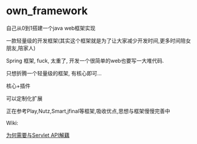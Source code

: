 # own_framework
自己从0到1搭建一个java web框架实现

一款轻量级的开发框架(其实这个框架就是为了让大家减少开发时间,更多时间陪女朋友,陪家人)


Spring 框架, fuck, 太重了, 开发一个很简单的web也要写一大堆代码.

只想折腾一个轻量级的框架, 有核心即可...

核心+插件

可以定制化扩展

正在参考Play,Nutz,Smart,jfinal等框架,吸收优点,思想与框架慢慢完善中



Wiki:


[为何需要与Servlet API解藕](https://github.com/edagarli/own_framework/wiki/%E4%B8%BA%E4%BD%95%E9%9C%80%E8%A6%81%E4%B8%8EServlet-API%E8%A7%A3%E8%97%95)